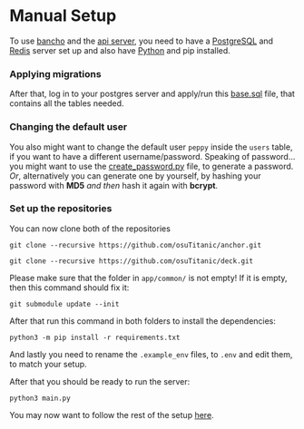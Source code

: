 
# Manual Setup

To use [bancho](https://github.com/osuTitanic/anchor) and the [api server](https://github.com/osuTitanic/deck),
you need to have a [PostgreSQL](https://www.postgresql.org/) and [Redis](https://redis.io/) server set up and also
have [Python](https://www.python.org/) and pip installed.

### Applying migrations

After that, log in to your postgres server and apply/run this [base.sql](https://github.com/osuTitanic/titanic/blob/main/migrations/base.sql) file, that contains all the tables needed.

### Changing the default user

You also might want to change the default user `peppy` inside the `users` table, if you want to have a different username/password.
Speaking of password... you might want to use the [create_password.py](https://github.com/osuTitanic/titanic/blob/main/tools/create_password.py) file, to generate a password. *Or*, alternatively you can generate one by yourself, by hashing your password with **MD5** *and then* hash it again with **bcrypt**.

### Set up the repositories

You can now clone both of the repositories

```shell
git clone --recursive https://github.com/osuTitanic/anchor.git
```

```shell
git clone --recursive https://github.com/osuTitanic/deck.git
```

Please make sure that the folder in `app/common/` is not empty!
If it is empty, then this command should fix it:

```shell
git submodule update --init
```

After that run this command in both folders to install the dependencies:

```shell
python3 -m pip install -r requirements.txt
```

And lastly you need to rename the `.example_env` files, to `.env` and edit them, to match your setup.

After that you should be ready to run the server:

```shell
python3 main.py
```

You may now want to follow the rest of the setup [here](https://github.com/osuTitanic/titanic#adding-beatmaps).
